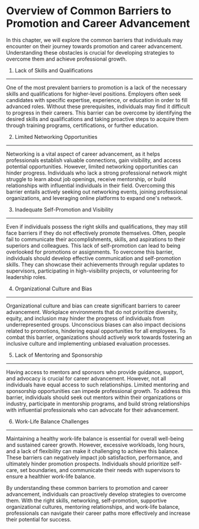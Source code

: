 Overview of Common Barriers to Promotion and Career Advancement
========================================================================

In this chapter, we will explore the common barriers that individuals may encounter on their journey towards promotion and career advancement. Understanding these obstacles is crucial for developing strategies to overcome them and achieve professional growth.

1. Lack of Skills and Qualifications
------------------------------------

One of the most prevalent barriers to promotion is a lack of the necessary skills and qualifications for higher-level positions. Employers often seek candidates with specific expertise, experience, or education in order to fill advanced roles. Without these prerequisites, individuals may find it difficult to progress in their careers. This barrier can be overcome by identifying the desired skills and qualifications and taking proactive steps to acquire them through training programs, certifications, or further education.

2. Limited Networking Opportunities
-----------------------------------

Networking is a vital aspect of career advancement, as it helps professionals establish valuable connections, gain visibility, and access potential opportunities. However, limited networking opportunities can hinder progress. Individuals who lack a strong professional network might struggle to learn about job openings, receive mentorship, or build relationships with influential individuals in their field. Overcoming this barrier entails actively seeking out networking events, joining professional organizations, and leveraging online platforms to expand one's network.

3. Inadequate Self-Promotion and Visibility
-------------------------------------------

Even if individuals possess the right skills and qualifications, they may still face barriers if they do not effectively promote themselves. Often, people fail to communicate their accomplishments, skills, and aspirations to their superiors and colleagues. This lack of self-promotion can lead to being overlooked for promotions or assignments. To overcome this barrier, individuals should develop effective communication and self-promotion skills. They can showcase their achievements through regular updates to supervisors, participating in high-visibility projects, or volunteering for leadership roles.

4. Organizational Culture and Bias
----------------------------------

Organizational culture and bias can create significant barriers to career advancement. Workplace environments that do not prioritize diversity, equity, and inclusion may hinder the progress of individuals from underrepresented groups. Unconscious biases can also impact decisions related to promotions, hindering equal opportunities for all employees. To combat this barrier, organizations should actively work towards fostering an inclusive culture and implementing unbiased evaluation processes.

5. Lack of Mentoring and Sponsorship
------------------------------------

Having access to mentors and sponsors who provide guidance, support, and advocacy is crucial for career advancement. However, not all individuals have equal access to such relationships. Limited mentoring and sponsorship opportunities can impede professional growth. To address this barrier, individuals should seek out mentors within their organizations or industry, participate in mentorship programs, and build strong relationships with influential professionals who can advocate for their advancement.

6. Work-Life Balance Challenges
-------------------------------

Maintaining a healthy work-life balance is essential for overall well-being and sustained career growth. However, excessive workloads, long hours, and a lack of flexibility can make it challenging to achieve this balance. These barriers can negatively impact job satisfaction, performance, and ultimately hinder promotion prospects. Individuals should prioritize self-care, set boundaries, and communicate their needs with supervisors to ensure a healthier work-life balance.

By understanding these common barriers to promotion and career advancement, individuals can proactively develop strategies to overcome them. With the right skills, networking, self-promotion, supportive organizational cultures, mentoring relationships, and work-life balance, professionals can navigate their career paths more effectively and increase their potential for success.
